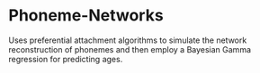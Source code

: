# Phoneme-Networks
Uses preferential attachment algorithms to simulate the network reconstruction of phonemes and then employ a Bayesian Gamma regression for predicting ages.
